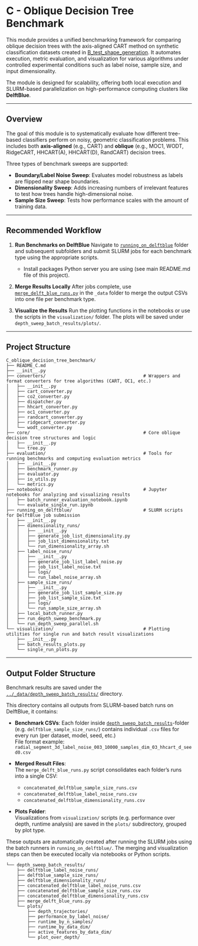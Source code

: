 # C - Oblique Decision Tree Benchmark

This module provides a unified benchmarking framework for comparing oblique decision trees with the axis-aligned CART 
method on synthetic classification datasets created in [B_test_shape_generation](../B_test_shape_generation). 
It automates execution, metric evaluation, and visualization for various algorithms under controlled experimental 
conditions such as label noise, sample size, and input dimensionality.

The module is designed for scalability, offering both local execution and SLURM-based parallelization on high-performance 
computing clusters like **DelftBlue**.

---

## Overview

The goal of this module is to systematically evaluate how different tree-based classifiers perform on noisy, 
geometric classification problems. This includes both **axis-aligned** (e.g., CART) and **oblique** 
(e.g., MOC1, WODT, RidgeCART, HHCART(A), HHCART(D), RandCART) decision trees.

Three types of benchmark sweeps are supported:
- **Boundary/Label Noise Sweep**: Evaluates model robustness as labels are flipped near shape boundaries.
- **Dimensionality Sweep**: Adds increasing numbers of irrelevant features to test how trees handle high-dimensional noise.
- **Sample Size Sweep**: Tests how performance scales with the amount of training data.

---

## Recommended Workflow

1. **Run Benchmarks on DelftBlue**
   Navigate to [`running_on_delftblue`](./running_on_delftblue/) folder and subsequent subfolders and submit SLURM jobs for each benchmark type using the appropriate scripts.
   - Install packages Python server you are using (see main README.md file of this project).
   
2. **Merge Results Locally**
   After jobs complete, use [`merge_delft_blue_runs.py`](../_data/depth_sweep_batch_results/merge_delft_blue_runs.py) 
   in the `_data` folder to merge the output CSVs into one file per benchmark type.

3. **Visualize the Results**
   Run the plotting functions in the notebooks or use the scripts in the `visualization/` folder. The plots will be saved 
   under `depth_sweep_batch_results/plots/`.

---

## Project Structure

```text
C_oblique_decision_tree_benchmark/
├── README_C.md
├── __init__.py
├── converters/                                     # Wrappers and format converters for tree algorithms (CART, OC1, etc.)
│   ├── __init__.py
│   ├── cart_converter.py
│   ├── co2_converter.py
│   ├── dispatcher.py
│   ├── hhcart_converter.py
│   ├── oc1_converter.py
│   ├── randcart_converter.py
│   ├── ridgecart_converter.py
│   └── wodt_converter.py
├── core/                                           # Core oblique decision tree structures and logic
│   ├── __init__.py
│   └── tree.py
├── evaluation/                                     # Tools for running benchmarks and computing evaluation metrics
│   ├── __init__.py
│   ├── benchmark_runner.py
│   ├── evaluator.py
│   ├── io_utils.py
│   └── metrics.py
├── notebooks/                                      # Jupyter notebooks for analyzing and visualizing results
│   ├── batch_runner_evaluation_notebook.ipynb
│   └── evaluate_single_run.ipynb
├── running_on_delftblue/                           # SLURM scripts for DelftBlue job submission
│   ├── __init__.py
│   ├── dimensionality_runs/
│   │   ├── __init__.py
│   │   ├── generate_job_list_dimensionality.py
│   │   ├── job_list_dimensionality.txt
│   │   └── run_dimensionality_array.sh
│   ├── label_noise_runs/
│   │   ├── __init__.py
│   │   ├── generate_job_list_label_noise.py
│   │   ├── job_list_label_noise.txt
│   │   ├── logs/
│   │   └── run_label_noise_array.sh
│   ├── sample_size_runs/
│   │   ├── __init__.py
│   │   ├── generate_job_list_sample_size.py
│   │   ├── job_list_sample_size.txt
│   │   ├── logs/
│   │   └── run_sample_size_array.sh
│   ├── local_batch_runner.py
│   ├── run_depth_sweep_benchmark.py
│   └── run_depth_sweep_parallel.sh
└── visualization/                                  # Plotting utilities for single run and batch result visualizations
    ├── __init__.py
    ├── batch_results_plots.py
    └── single_run_plots.py
```

---

## Output Folder Structure

Benchmark results are saved under the [`../_data/depth_sweep_batch_results/`](../_data/depth_sweep_batch_results/) directory. 

This directory contains all outputs from SLURM-based batch runs on DelftBlue, it contains:

- **Benchmark CSVs**: Each folder inside [`depth_sweep_batch_results`](../_data/depth_sweep_batch_results/)-folder
(e.g. `delftblue_sample_size_runs/`) contains individual `.csv` files for every run (per dataset, model, seed, etc.)  
  File format example:  
  `radial_segment_3d_label_noise_003_10000_samples_dim_03_hhcart_d_seed0.csv`

- **Merged Result Files**:  
  The `merge_delft_blue_runs.py` script consolidates each folder’s runs into a single CSV:
  - `concatenated_delftblue_sample_size_runs.csv`
  - `concatenated_delftblue_label_noise_runs.csv`
  - `concatenated_delftblue_dimensionality_runs.csv`

- **Plots Folder**:  
  Visualizations from `visualization/` scripts (e.g. performance over depth, runtime analysis) are saved in the `plots/` subdirectory, grouped by plot type.

These outputs are automatically created after running the SLURM jobs using the batch runners in `running_on_delftblue/`. 
The merging and visualization steps can then be executed locally via notebooks or Python scripts.

```text
└── depth_sweep_batch_results/
    ├── delftblue_label_noise_runs/                     
    ├── delftblue_sample_size_runs/
    ├── delftblue_dimensionality_runs/
    ├── concatenated_delftblue_label_noise_runs.csv
    ├── concatenated_delftblue_sample_size_runs.csv
    ├── concatenated_delftblue_dimensionality_runs.csv
    ├── merge_delft_blue_runs.py
    └── plots/                             
        ├── depth_trajectories/
        ├── performance_by_label_noise/
        ├── runtime_by_n_samples/
        ├── runtime_by_data_dim/
        ├── active_features_by_data_dim/
        └── plot_over_depth/
```
